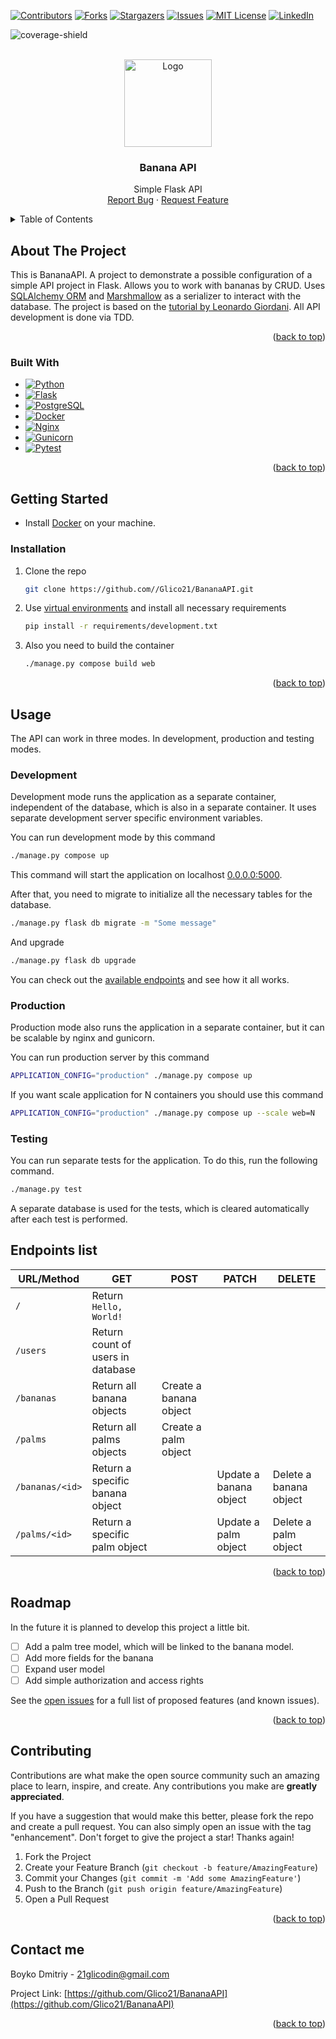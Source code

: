 <div id="top"></div>


<!-- PROJECT SHIELDS -->
[![Contributors][contributors-shield]][contributors-url]
[![Forks][forks-shield]][forks-url]
[![Stargazers][stars-shield]][stars-url]
[![Issues][issues-shield]][issues-url]
[![MIT License][license-shield]][license-url]
[![LinkedIn][linkedin-shield]][linkedin-url]

![coverage-shield]

<!-- PROJECT LOGO -->
<br />
<div align="center">
  <a href="https://github.com/github_username/repo_name">
    <img src="https://www.pngall.com/wp-content/uploads/2016/04/Banana-Free-Download-PNG.png" alt="Logo" width="140" height="140">
  </a>

<h3 align="center">Banana API</h3>

  <p align="center">
    Simple Flask API
    <br />
    <a href="https://github.com/Glico21/BananaAPI/issues">Report Bug</a>
    ·
    <a href="https://github.com/Glico21/BananaAPI/issues">Request Feature</a>
  </p>
</div>



<!-- TABLE OF CONTENTS -->
<details>
  <summary>Table of Contents</summary>
  <ol>
    <li>
      <a href="#about-the-project">About The Project</a>
      <ul>
        <li><a href="#built-with">Built With</a></li>
      </ul>
    </li>
    <li>
      <a href="#getting-started">Getting Started</a>
      <ul>
        <li><a href="#prerequisites">Prerequisites</a></li>
        <li><a href="#installation">Installation</a></li>
      </ul>
    </li>
    <li><a href="#usage">Usage</a></li>
    <li><a href="#roadmap">Roadmap</a></li>
    <li><a href="#contributing">Contributing</a></li>
    <li><a href="#license">License</a></li>
    <li><a href="#contact">Contact</a></li>
    <li><a href="#acknowledgments">Acknowledgments</a></li>
  </ol>
</details>



<!-- ABOUT THE PROJECT -->
## About The Project

This is BananaAPI. A project to demonstrate a possible configuration of a simple API project in Flask.
Allows you to work with bananas by CRUD. Uses [SQLAlchemy ORM](https://www.sqlalchemy.org) and [Marshmallow](https://marshmallow.readthedocs.io/) as a serializer to interact with the database.
The project is based on the [tutorial by Leonardo Giordani](https://www.thedigitalcatonline.com/blog/2020/07/05/flask-project-setup-tdd-docker-postgres-and-more-part-1/).
All API development is done via TDD. 

<p align="right">(<a href="#top">back to top</a>)</p>



### Built With

* [![Python][Python]][Python-url]
* [![Flask][Flask]][Flask-url]
* [![PostgreSQL][PostgreSQL]][PostgreSQL-url]
* [![Docker][Docker]][Docker-url]
* [![Nginx][Nginx]][Nginx-url]
* [![Gunicorn][Gunicorn]][Gunicorn-url]
* [![Pytest][Pytest]][Pytest-url]

<p align="right">(<a href="#top">back to top</a>)</p>



<!-- GETTING STARTED -->
## Getting Started

* Install [Docker](https://docs.docker.com/install/) on your machine.

### Installation

1. Clone the repo
   ```sh
   git clone https://github.com//Glico21/BananaAPI.git
   ```
2. Use [virtual environments](https://docs.python.org/3/tutorial/venv.html) and install all necessary requirements
   ```sh
   pip install -r requirements/development.txt
   ```
3. Also you need to build the container
   ```sh
   ./manage.py compose build web
   ```

<p align="right">(<a href="#top">back to top</a>)</p>



<!-- USAGE EXAMPLES -->
## Usage
The API can work in three modes. In development, production and testing modes.

### Development
Development mode runs the application as a separate container, independent of the database, which is also in a separate container.
It uses separate development server specific environment variables.

You can run development mode by this command
   ```sh
   ./manage.py compose up
   ```
This command will start the application on localhost [0.0.0.0:5000](http://0.0.0.0:5000).

After that, you need to migrate to initialize all the necessary tables for the database.
   ```sh
   ./manage.py flask db migrate -m "Some message"
   ```
And upgrade
   ```sh
   ./manage.py flask db upgrade
   ```
You can check out the [available endpoints](https://github.com/Glico21/BananaAPI/edit/main/README.md#endpoints-list) and see how it all works.

### Production
Production mode also runs the application in a separate container, but it can be scalable by nginx and gunicorn.

You can run production server by this command
   ```sh
   APPLICATION_CONFIG="production" ./manage.py compose up
   ```
If you want scale application for N containers you should use this command
   ```sh
   APPLICATION_CONFIG="production" ./manage.py compose up --scale web=N
   ```

### Testing
You can run separate tests for the application. To do this, run the following command.
   ```sh
   ./manage.py test
   ```
A separate database is used for the tests, which is cleared automatically after each test is performed.




<!-- Endpoints -->
## Endpoints list
| URL/Method | GET | POST | PATCH | DELETE |
| --- | --- | --- | --- | --- |
| `/` | Return `Hello, World!` |
| `/users` | Return count of users in database |
| `/bananas` | Return all banana objects | Create a banana object |
| `/palms` | Return all palms objects | Create a palm object |
| `/bananas/<id>` | Return a specific banana object | | Update a banana object | Delete a banana object |
| `/palms/<id>` | Return a specific palm object | | Update a palm object | Delete a palm object |

<p align="right">(<a href="#top">back to top</a>)</p>

<!-- ROADMAP -->
## Roadmap

In the future it is planned to develop this project a little bit.

- [ ] Add a palm tree model, which will be linked to the banana model.
- [ ] Add more fields for the banana
- [ ] Expand user model
- [ ] Add simple authorization and access rights

See the [open issues](https://github.com/Glico21/BananaAPI/issues) for a full list of proposed features (and known issues).

<p align="right">(<a href="#top">back to top</a>)</p>



<!-- CONTRIBUTING -->
## Contributing

Contributions are what make the open source community such an amazing place to learn, inspire, and create. Any contributions you make are **greatly appreciated**.

If you have a suggestion that would make this better, please fork the repo and create a pull request. You can also simply open an issue with the tag "enhancement".
Don't forget to give the project a star! Thanks again!

1. Fork the Project
2. Create your Feature Branch (`git checkout -b feature/AmazingFeature`)
3. Commit your Changes (`git commit -m 'Add some AmazingFeature'`)
4. Push to the Branch (`git push origin feature/AmazingFeature`)
5. Open a Pull Request

<p align="right">(<a href="#top">back to top</a>)</p>


<!-- CONTACT -->
## Contact me

Boyko Dmitriy - 21glicodin@gmail.com

Project Link: [https://github.com/Glico21/BananaAPI](https://github.com/Glico21/BananaAPI)

<p align="right">(<a href="#top">back to top</a>)</p>



<!-- MARKDOWN LINKS & IMAGES -->
<!-- https://www.markdownguide.org!
/basic-syntax/#reference-style-links -->
[coverage-shield]: https://user-images.githubusercontent.com/70241079/179604459-0774c04b-b73b-471a-8383-77bf9adf5b4d.svg
[contributors-shield]: https://img.shields.io/github/contributors/Glico21/BananaAPI.svg?style=for-the-badge
[contributors-url]: https://github.com/Glico21/BananaAPI/graphs/contributors
[forks-shield]: https://img.shields.io/github/forks/Glico21/BananaAPI.svg?style=for-the-badge
[forks-url]: https://github.com/Glico21/BananaAPI/network/members
[stars-shield]: https://img.shields.io/github/stars/Glico21/BananaAPI.svg?style=for-the-badge
[stars-url]: https://github.com/Glico21/BananaAPI/stargazers
[issues-shield]: https://img.shields.io/github/issues/Glico21/BananaAPI.svg?style=for-the-badge
[issues-url]: https://github.com/Glico21/BananaAPI/issues
[license-shield]: https://img.shields.io/github/license/Glico21/BananaAPI.svg?style=for-the-badge
[license-url]: https://github.com/Glico21/BananaAPI/blob/master/LICENSE.txt
[linkedin-shield]: https://img.shields.io/badge/-LinkedIn-black.svg?style=for-the-badge&logo=linkedin&colorB=555
[linkedin-url]: https://www.linkedin.com/in/boyko-dmitry
[Flask]: https://img.shields.io/badge/flask-000000?style=for-the-badge&logo=flask&logoColor=white
[Flask-url]: https://flask.palletsprojects.com/
[PostgreSQL]: https://img.shields.io/badge/PostgreSQL-0f1b2e?style=for-the-badge&logo=PostgreSQL&logoColor=4169E1
[PostgreSQL-url]: https://www.postgresql.org/
[Docker]: https://img.shields.io/badge/Docker-35495E?style=for-the-badge&logo=docker&logoColor=2496ED
[Docker-url]: https://www.docker.com/
[Nginx]: https://img.shields.io/badge/Nginx-009639?style=for-the-badge&logo=nginx&logoColor=white
[Nginx-url]: https://www.nginx.com/
[Gunicorn]: https://img.shields.io/badge/Gunicorn-5d636e?style=for-the-badge&logo=gunicorn&logoColor=499848
[Gunicorn-url]: https://gunicorn.org/
[Python]: https://img.shields.io/badge/Python-3776AB?style=for-the-badge&logo=python&logoColor=ded821
[Python-url]: https://www.python.org/
[Pytest]: https://img.shields.io/badge/Pytest-white?style=for-the-badge&logo=pytest&logoColor=0A9EDC
[Pytest-url]: https://docs.pytest.org/
